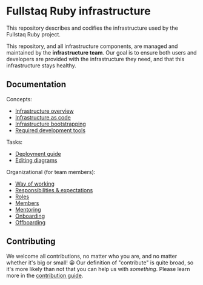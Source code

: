 # Fullstaq Ruby infrastructure

This repository describes and codifies the infrastructure used by the Fullstaq Ruby project.

This repository, and all infrastructure components, are managed and maintained by the **infrastructure team**. Our goal is to ensure both users and developers are provided with the infrastructure they need, and that this infrastructure stays healthy.

## Documentation

Concepts:

 * [Infrastructure overview](docs/infrastructure-overview.md)
 * [Infrastructure as code](docs/infrastructure-as-code.md)
 * [Infrastructure bootstrapping](docs/infrastructure-bootstrapping.md)
 * [Required development tools](docs/required-devtools.md)

Tasks:

 * [Deployment guide](docs/deploy.md)
 * [Editing diagrams](docs/editing-diagrams.md)

Organizational (for team members):

 * [Way of working](docs/way-of-working.md)
 * [Responsibilities & expectations](docs/responsibilities-expectations.md)
 * [Roles](docs/roles.md)
 * [Members](docs/members.md)
 * [Mentoring](docs/mentoring.md)
 * [Onboarding](docs/onboarding.md)
 * [Offboarding](docs/offboarding.md)

## Contributing

We welcome all contributions, no matter who you are, and no matter whether it's big or small! 😀 Our definition of "contribute" is quite broad, so it's more likely than not that you can help us with _something_. Please learn more in the [contribution guide](CONTRIBUTING.md).
